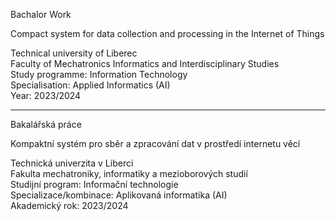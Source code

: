 Bachalor Work

 Compact system for data collection and processing in the Internet of Things

Technical university of Liberec </br>
Faculty of Mechatronics Informatics and Interdisciplinary Studies </br>
Study programme: Information Technology </br>
Specialisation: Applied Informatics (AI) </br>
Year: 2023/2024 </br>

---

Bakalářská práce

Kompaktní systém pro sběr a zpracování dat v prostředí internetu věcí

Technická univerzita v Liberci </br>
Fakulta mechatroniky, informatiky a mezioborových studií </br>
Studijní program: Informační technologie </br>
Specializace/kombinace: Aplikovaná informatika (AI) </br>
Akademický rok: 2023/2024 </br>
